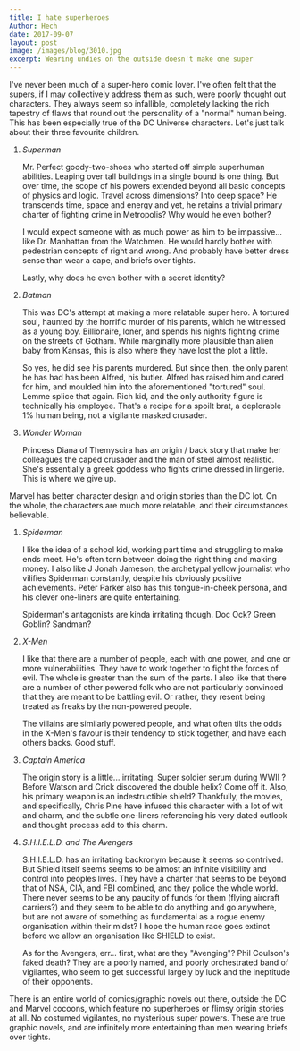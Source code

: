 ```yaml
---
title: I hate superheroes
Author: Hech
date: 2017-09-07
layout: post
image: /images/blog/3010.jpg
excerpt: Wearing undies on the outside doesn't make one super
---
```


I've never been much of a super-hero comic lover. I've often felt that the supers, if I may collectively address them as such, were poorly thought out characters. They always seem so infallible, completely lacking the rich tapestry of flaws that round out the personality of a "normal" human being. This has been especially true of the DC Universe characters. Let's just talk about their three favourite children.

1. _Superman_

   Mr. Perfect goody-two-shoes who started off simple superhuman abilities. Leaping over tall buildings in a single bound is one thing. But over time, the scope of his powers extended beyond all basic concepts of physics and logic. Travel across dimensions? Into deep space? He transcends time, space and energy and yet, he retains a trivial primary charter of fighting crime in Metropolis? Why would he even bother?

   I would expect someone with as much power as him to be impassive... like Dr. Manhattan from the Watchmen. He would hardly bother with pedestrian concepts of right and wrong. And probably have better dress sense than wear a cape, and briefs over tights.

   Lastly, why does he even bother with a secret identity?

2. _Batman_

   This was DC's attempt at making a more relatable super hero. A tortured soul, haunted by the horrific murder of his parents, which he witnessed as a young boy. Billionaire, loner, and spends his nights fighting crime on the streets of Gotham. While marginally more plausible than alien baby from Kansas, this is also where they have lost the plot a little.

   So yes, he did see his parents murdered. But since then, the only parent he has had has been Alfred, his butler. Alfred has raised him and cared for him, and moulded him into the aforementioned "tortured" soul. Lemme splice that again. Rich kid, and the only authority figure is technically his employee. That's a recipe for a spoilt brat, a deplorable 1% human being, not a vigilante masked crusader.

3. _Wonder Woman_

   Princess Diana of Themyscira has an origin / back story that make her colleagues the caped crusader and the man of steel almost realistic. She's essentially a greek goddess who fights crime dressed in lingerie. This is where we give up.

Marvel has better character design and origin stories than the DC lot. On the whole, the characters are much more relatable, and their circumstances believable.

1. _Spiderman_

   I like the idea of a school kid, working part time and struggling to make ends meet. He's often torn between doing the right thing and making money. I also like J Jonah Jameson, the archetypal yellow journalist who vilifies Spiderman constantly, despite his obviously positive achievements. Peter Parker also has this tongue-in-cheek persona, and his clever one-liners are quite entertaining.

   Spiderman's antagonists are kinda irritating though. Doc Ock? Green Goblin? Sandman?

2. _X-Men_

   I like that there are a number of people, each with one power, and one or more vulnerabilities. They have to work together to fight the forces of evil. The whole is greater than the sum of the parts. I also like that there are a number of other powered folk who are not particularly convinced that they are meant to be battling evil. Or rather, they resent being treated as freaks by the non-powered people.

   The villains are similarly powered people, and what often tilts the odds in the X-Men's favour is their tendency to stick together, and have each others backs. Good stuff.

3. _Captain America_

   The origin story is a little... irritating. Super soldier serum during WWII ? Before Watson and Crick discovered the double helix? Come off it. Also, his primary weapon is an indestructible shield? Thankfully, the movies, and specifically, Chris Pine have infused this character with a lot of wit and charm, and the subtle one-liners referencing his very dated outlook and thought process add to this charm.

4. _S.H.I.E.L.D. and The Avengers_

   S.H.I.E.L.D. has an irritating backronym because it seems so contrived. But Shield itself seems seems to be almost an infinite visibility and control into peoples lives. They have a charter that seems to be beyond that of NSA, CIA, and FBI combined, and they police the whole world. There never seems to be any paucity of funds for them (flying aircraft carriers?) and they seem to be able to do anything and go anywhere, but are not aware of something as fundamental as a rogue enemy organisation within their midst? I hope the human race goes extinct before we allow an organisation like SHIELD to exist.

   As for the Avengers, err... first, what are they "Avenging"? Phil Coulson's faked death? They are a poorly named, and poorly orchestrated band of vigilantes, who seem to get successful largely by luck and the ineptitude of their opponents.

There is an entire world of comics/graphic novels out there, outside the DC and Marvel cocoons, which feature no superheroes or flimsy origin stories at all. No costumed vigilantes, no mysterious super powers. These are true graphic novels, and are infinitely more entertaining than men wearing briefs over tights.


